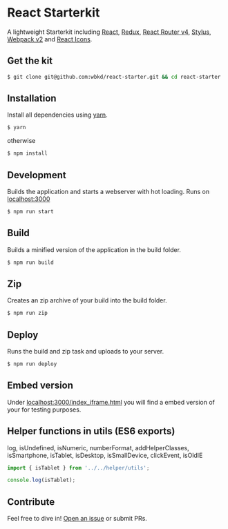 # React Starterkit

A lightweight Starterkit including [React](https://facebook.github.io/react/), [Redux](http://redux.js.org/), [React Router v4](https://reacttraining.com/react-router/), [Stylus](http://stylus-lang.com/), [Webpack v2](https://webpack.js.org/) and [React Icons](https://gorangajic.github.io/react-icons/index.html).

## Get the kit

```sh
$ git clone git@github.com:wbkd/react-starter.git && cd react-starter
```

## Installation

Install all dependencies using [yarn](https://yarnpkg.com/).

```sh
$ yarn
```

otherwise

```sh
$ npm install
```

## Development

Builds the application and starts a webserver with hot loading.
Runs on [localhost:3000](http://localhost:3000/)

```sh
$ npm run start
```

## Build

Builds a minified version of the application in the build folder.

```sh
$ npm run build
```

## Zip
Creates an zip archive of your build into the build folder.

```sh
$ npm run zip
```

## Deploy
Runs the build and zip task and uploads to your server.

```sh
$ npm run deploy
```

## Embed version
Under [localhost:3000/index_iframe.html](http://localhost:3000/index_iframe.html) you will find a embed version of your for testing purposes.

## Helper functions in utils (ES6 exports)
log, isUndefined, isNumeric, numberFormat, addHelperClasses,
isSmartphone, isTablet, isDesktop, isSmallDevice, clickEvent, isOldIE

```javascript
import { isTablet } from '../../helper/utils';

console.log(isTablet);
```


## Contribute

Feel free to dive in! [Open an issue](https://github.com/wbkd/react-starter/issues/new) or submit PRs.
